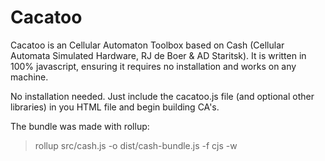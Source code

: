 # Cacatoo
Cacatoo is an Cellular Automaton Toolbox based on Cash (Cellular Automata Simulated Hardware, RJ de Boer & AD Staritsk). It is written in 100% javascript, ensuring it requires no installation and works on any machine.

No installation needed. Just include the cacatoo.js file (and optional other libraries)
in you HTML file and begin building CA's. 

The bundle was made with rollup:
> rollup src/cash.js -o dist/cash-bundle.js -f cjs  -w

